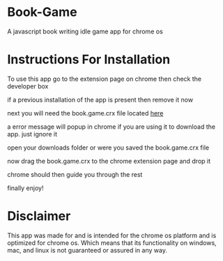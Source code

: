 Book-Game
=============

A javascript book writing idle game app for chrome os

Instructions For Installation
=============================

To use this app go to the extension page on chrome then check the developer box

if a previous installation of the app is present then remove it now

next you will need the book.game.crx file located [here](https://github.com/dragonloverlord/my-chrome-app/releases)

a error message will popup in chrome if you are using it to download the app. just ignore it

open your downloads folder or were you saved the book.game.crx file

now drag the book.game.crx to the chrome extension page and drop it

chrome should then guide you through the rest

finally enjoy!

Disclaimer
==========

This app was made for and is intended for the chrome os platform and is optimized for
chrome os. Which means that its functionality on windows, mac, and linux is not guaranteed
or assured in any way.